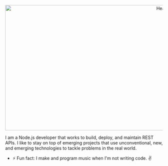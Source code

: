 <p 
   align="center"
   margin="35px"
   >
  <img width="1000" img height="400" src="https://github.com/colemicr/colemicr/blob/main/img/Header-Final.gif" alt="Header">
</p>

I am a Node.js developer that works to build, deploy, and maintain REST APIs. I like to stay on top of emerging projects that use unconventional, new, and emerging technologies to tackle problems in the real world.

- ⚡ Fun fact: I make and program music when I'm not writing code. :v:


